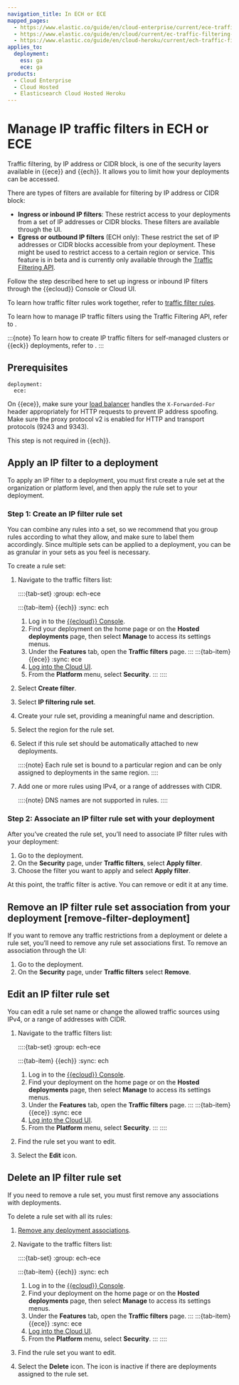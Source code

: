 ```yaml
---
navigation_title: In ECH or ECE
mapped_pages:
  - https://www.elastic.co/guide/en/cloud-enterprise/current/ece-traffic-filtering-ip.html
  - https://www.elastic.co/guide/en/cloud/current/ec-traffic-filtering-ip.html
  - https://www.elastic.co/guide/en/cloud-heroku/current/ech-traffic-filtering-ip.html
applies_to:
  deployment:
    ess: ga
    ece: ga
products:
  - Cloud Enterprise
  - Cloud Hosted
  - Elasticsearch Cloud Hosted Heroku
---
```


# Manage IP traffic filters in ECH or ECE

Traffic filtering, by IP address or CIDR block, is one of the security layers available in {{ece}} and {{ech}}. It allows you to limit how your deployments can be accessed. 

There are types of filters are available for filtering by IP address or CIDR block: 

* **Ingress or inbound IP filters**: These restrict access to your deployments from a set of IP addresses or CIDR blocks. These filters are available through the UI.
* **Egress or outbound IP filters** (ECH only): These restrict the set of IP addresses or CIDR blocks accessible from your deployment. These might be used to restrict access to a certain region or service. This feature is in beta and is currently only available through the [Traffic Filtering API](/deploy-manage/security/ec-traffic-filtering-through-the-api.md).

Follow the step described here to set up ingress or inbound IP filters through the {{ecloud}} Console or Cloud UI.

To learn how traffic filter rules work together, refer to [traffic filter rules](/deploy-manage/security/traffic-filtering.md#traffic-filter-rules).

To learn how to manage IP traffic filters using the Traffic Filtering API, refer to [](/deploy-manage/security/ec-traffic-filtering-through-the-api.md).

:::{note} 
To learn how to create IP traffic filters for self-managed clusters or {{eck}} deployments, refer to [](ip-filtering-basic.md).
:::

## Prerequisites
```{applies_to}
deployment:
  ece:
```

On {{ece}}, make sure your [load balancer](/deploy-manage/deploy/cloud-enterprise/ece-load-balancers.md) handles the `X-Forwarded-For` header appropriately for HTTP requests to prevent IP address spoofing. Make sure the proxy protocol v2 is enabled for HTTP and transport protocols (9243 and 9343). 

This step is not required in {{ech}}.

## Apply an IP filter to a deployment

To apply an IP filter to a deployment, you must first create a rule set at the organization or platform level, and then apply the rule set to your deployment.

### Step 1: Create an IP filter rule set

You can combine any rules into a set, so we recommend that you group rules according to what they allow, and make sure to label them accordingly. Since multiple sets can be applied to a deployment, you can be as granular in your sets as you feel is necessary.

To create a rule set:

1. Navigate to the traffic filters list:

    ::::{tab-set}
    :group: ech-ece

    :::{tab-item} {{ech}}
    :sync: ech
    1. Log in to the [{{ecloud}} Console](https://cloud.elastic.co?page=docs&placement=docs-body).
    2. Find your deployment on the home page or on the **Hosted deployments** page, then select **Manage** to access its settings menus.
    3. Under the **Features** tab, open the **Traffic filters** page.
    :::
    :::{tab-item} {{ece}}
    :sync: ece
    1. [Log into the Cloud UI](/deploy-manage/deploy/cloud-enterprise/log-into-cloud-ui.md).
    2. From the **Platform** menu, select **Security**.
    :::
    ::::

2. Select **Create filter**.
3. Select **IP filtering rule set**.
4. Create your rule set, providing a meaningful name and description.
5. Select the region for the rule set.
6. Select if this rule set should be automatically attached to new deployments.

    ::::{note} 
    Each rule set is bound to a particular region and can be only assigned to deployments in the same region.
    ::::

7.  Add one or more rules using IPv4, or a range of addresses with CIDR.

    ::::{note} 
    DNS names are not supported in rules.
    ::::

### Step 2: Associate an IP filter rule set with your deployment

After you’ve created the rule set, you’ll need to associate IP filter rules with your deployment:

1. Go to the deployment.
2. On the **Security** page, under **Traffic filters**, select **Apply filter**.
3. Choose the filter you want to apply and select **Apply filter**.

At this point, the traffic filter is active. You can remove or edit it at any time.

## Remove an IP filter rule set association from your deployment [remove-filter-deployment]

If you want to remove any traffic restrictions from a deployment or delete a rule set, you’ll need to remove any rule set associations first. To remove an association through the UI:

1. Go to the deployment.
2. On the **Security** page, under **Traffic filters** select **Remove**.

## Edit an IP filter rule set

You can edit a rule set name or change the allowed traffic sources using IPv4, or a range of addresses with CIDR.

1. Navigate to the traffic filters list:

    ::::{tab-set}
    :group: ech-ece

    :::{tab-item} {{ech}}
    :sync: ech
    1. Log in to the [{{ecloud}} Console](https://cloud.elastic.co?page=docs&placement=docs-body).
    2. Find your deployment on the home page or on the **Hosted deployments** page, then select **Manage** to access its settings menus.
    3. Under the **Features** tab, open the **Traffic filters** page.
    :::
    :::{tab-item} {{ece}}
    :sync: ece
    1. [Log into the Cloud UI](/deploy-manage/deploy/cloud-enterprise/log-into-cloud-ui.md).
    2. From the **Platform** menu, select **Security**.
    :::
    ::::

2. Find the rule set you want to edit.
5. Select the **Edit** icon.


## Delete an IP filter rule set

If you need to remove a rule set, you must first remove any associations with deployments.

To delete a rule set with all its rules:

1. [Remove any deployment associations](#remove-filter-deployment).
1. Navigate to the traffic filters list:

    ::::{tab-set}
    :group: ech-ece

    :::{tab-item} {{ech}}
    :sync: ech
    1. Log in to the [{{ecloud}} Console](https://cloud.elastic.co?page=docs&placement=docs-body).
    2. Find your deployment on the home page or on the **Hosted deployments** page, then select **Manage** to access its settings menus.
    3. Under the **Features** tab, open the **Traffic filters** page.
    :::
    :::{tab-item} {{ece}}
    :sync: ece
    1. [Log into the Cloud UI](/deploy-manage/deploy/cloud-enterprise/log-into-cloud-ui.md).
    2. From the **Platform** menu, select **Security**.
    :::
    ::::

3. Find the rule set you want to edit.
4. Select the **Delete** icon. The icon is inactive if there are deployments assigned to the rule set.